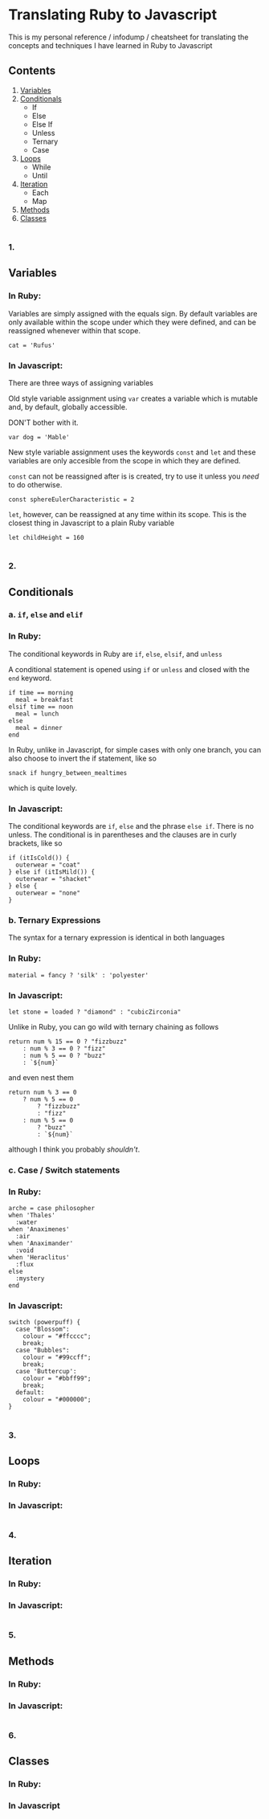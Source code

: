# Translating Ruby to Javascript

This is my personal reference / infodump / cheatsheet for translating the concepts and techniques I have learned in Ruby to Javascript

## Contents

1. [Variables](#Variables)
2. [Conditionals](#Conditionals)
    * If
    * Else
    * Else If
    * Unless
    * Ternary
    * Case
3. [Loops](#Loops)
    * While
    * Until
4. [Iteration](#Iteration)
    * Each
    * Map
5. [Methods](#Methods)
6. [Classes](#Classes)

#

### 1.
## Variables

### In Ruby:

Variables are simply assigned with the equals sign. By default variables are only available within the scope under which they were defined, and can be reassigned whenever within that scope.

```
cat = 'Rufus'
```

### In Javascript:

There are three ways of assigning variables

Old style variable assignment using `var` creates a variable which is mutable and, by default, globally accessible.

DON'T bother with it.

```
var dog = 'Mable'
```

New style variable assignment uses the keywords `const` and `let` and these variables are only accesible from the scope in which they are defined.

`const` can not be reassigned after is is created, try to use it unless you _need_ to do otherwise.

```
const sphereEulerCharacteristic = 2
```

`let`, however, can be reassigned at any time within its scope. This is the closest thing in Javascript to a plain Ruby variable

```
let childHeight = 160
```



#

### 2.
## Conditionals

### a. `if`, `else` and `elif`

### In Ruby:

The conditional keywords in Ruby are `if`, `else`, `elsif`, and `unless`

A conditional statement is opened using `if` or `unless` and closed with the `end` keyword.

```
if time == morning
  meal = breakfast
elsif time == noon
  meal = lunch
else
  meal = dinner
end
```
In Ruby, unlike in Javascript, for simple cases with only one branch, you can also choose to invert the if statement, like so

```
snack if hungry_between_mealtimes
```

which is quite lovely.

### In Javascript:

The conditional keywords are `if`, `else` and the phrase `else if`. There is no unless. The conditional is in parentheses and the clauses are in curly brackets, like so

```
if (itIsCold()) {
  outerwear = "coat"
} else if (itIsMild()) {
  outerwear = "shacket"
} else {
  outerwear = "none"
}
```

### b. Ternary Expressions

The syntax for a ternary expression is identical in both languages

### In Ruby:

```
material = fancy ? 'silk' : 'polyester' 
```

### In Javascript:

```
let stone = loaded ? "diamond" : "cubicZirconia"
```

Unlike in Ruby, you can go wild with ternary chaining as follows

```
return num % 15 == 0 ? "fizzbuzz"
    : num % 3 == 0 ? "fizz"
    : num % 5 == 0 ? "buzz"
    : `${num}`
```

and even nest them

```
return num % 3 == 0
    ? num % 5 == 0 
        ? "fizzbuzz"
        : "fizz"
    : num % 5 == 0
        ? "buzz"
        : `${num}`
```

although I think you probably *shouldn't*.

### c. Case / Switch statements

### In Ruby:

```
arche = case philosopher
when 'Thales'
  :water
when 'Anaximenes'
  :air
when 'Anaximander'
  :void
when 'Heraclitus'
  :flux
else
  :mystery
end
```

### In Javascript:

```
switch (powerpuff) {
  case "Blossom":
    colour = "#ffcccc";
    break;
  case "Bubbles":
    colour = "#99ccff";
    break;
  case 'Buttercup':
    colour = "#bbff99";
    break;
  default:
    colour = "#000000";
}
```

#

### 3.
## Loops

### In Ruby:

### In Javascript:

#

### 4.
## Iteration

### In Ruby:

### In Javascript:

#

### 5.
## Methods

### In Ruby:

### In Javascript:

#

### 6.
## Classes

### In Ruby:

### In Javascript
